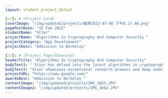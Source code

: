 ```yaml
---
layout: student_project_detail

[//]: # (Project Card)
coverImage: "/img/updated/projects/截屏2023-07-06 下午8.17.40.png"
pagePostDate: "15 Feb 2022"
studentName: "Stier"
projectName: "Algorithms In Cryptography And Computer Security "
projectCategory: "App Development"
projectDesc: "Admission to Berkeley"

[//]: # (Project Page/Showcase)
headerTitle: "Algorithms In Cryptography And Computer Security"
bodyText1: " Stier has delved into the latest algorithms in cryptography and computer security, publishing several papers in the process. His significant contributions in this domain earned him postgraduate admission to Berkeley."
bodyText2: "Stier showcases exceptional research prowess and deep understanding of computer security. His innovative insights and contributions to cryptography enrich Berkeley's academic landscape. We look forward to his continued breakthroughs in the future."
projectURL: "https://www.google.com/"
awardsDesc: "Admission to Berkeley "
contentImage: "/img/updated/projects/IMG_3663.JPG"
contentImage2: "/img/updated/projects/IMG_3662.JPG"
---
```


